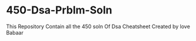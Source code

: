 # 450-Dsa-Prblm-Soln
This Repository Contain all the 450 soln Of Dsa Cheatsheet Created by love Babaar
